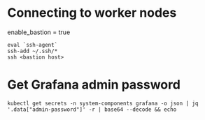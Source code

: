 # Connecting to worker nodes

enable_bastion = true
```
eval `ssh-agent`
ssh-add ~/.ssh/*
ssh <bastion host>
```

# Get Grafana admin password

```
kubectl get secrets -n system-components grafana -o json | jq '.data["admin-password"]' -r | base64 --decode && echo
```
